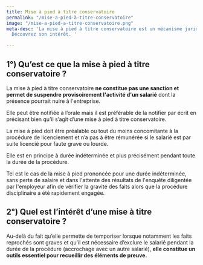 ```yaml
---
title: Mise à pied à titre conservatoire
permalink: "/mise-a-pied-à-titre-conservatoire"
image: "/mise-a-pied-a-titre-conservatoire.png"
meta-desc: 'La mise à pied à titre conservatoire est un mécanisme juridique particulier.
  Découvrez son intérêt. '

---
```

## 1°) Qu’est ce que la mise à pied à titre conservatoire ?

La mise à pied à titre conservatoire **ne constitue pas une sanction et permet de suspendre provisoirement l'activité d'un salarié** dont la présence pourrait nuire à l'entreprise.

Elle peut être notifiée à l’orale mais il est préférable de la notifier par écrit en précisant bien qu’il s’agit d’une mise à pied à titre conservatoire.

La mise à pied doit être préalable ou tout du moins concomitante à la procédure de licenciement et n’a pas à être rémunérée si le salarié est par suite licencié pour faute grave ou lourde.

Elle est en principe à durée indéterminée et plus précisément pendant toute la durée de la procédure.

Tel est le cas de la mise à pied prononcée pour une durée indéterminée, sans perte de salaire et dans l'attente des résultats de l'enquête diligentée par l'employeur afin de vérifier la gravité des faits alors que la procédure disciplinaire a été rapidement engagée.

## 2°) Quel est l’intérêt d’une mise à titre conservatoire ?

Au-delà du fait qu’elle permette de temporiser lorsque notamment les faits reprochés sont graves et qu’il est nécessaire d’exclure le salarié pendant la durée de la procédure (accrochage avec un autre salarié), **elle constitue un outils essentiel pour recueillir des éléments de preuve.**